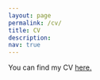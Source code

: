 ```yaml
---
layout: page
permalink: /cv/
title: CV
description:
nav: true
---
```


You can find my CV [here.](/assets/pdf/MAllen%20-%20CV%2012-2021.pdf)
